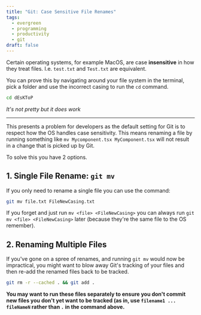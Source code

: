 ```yaml
---
title: "Git: Case Sensitive File Renames"
tags:
  - evergreen
  - programming
  - productivity
  - git
draft: false
---
```

Certain operating systems, for example MacOS, are case **insensitive** in how they treat files. I.e. `test.txt` and `Test.txt` are equivalent. 

You can prove this by navigating around your file system in the terminal, pick a folder and use the incorrect casing to run the `cd` command.

```bash
cd dEsKToP
```
*It's not pretty but it does work*

---- 

This presents a problem for developers as the default setting for Git is to respect how the OS handles case sensitivity. This means renaming a file by running something like `mv Mycomponent.tsx MyComponent.tsx` will not result in a change that is picked up by Git. 

To solve this you have 2 options.

## 1. Single File Rename: `git mv`

If you only need to rename a single file you can use the command:

```bash
git mv file.txt FileNewCasing.txt
```

If you forget and just run `mv <file> <FileNewCasing>` you can always run `git mv <file> <FileNewCasing>` later (because they're the same file to the OS remember).


## 2. Renaming Multiple Files

If you've gone on a spree of renames, and running `git mv` would now be impractical, you might want to blow away Git's tracking of your files and then re-add the renamed files back to be tracked.

```bash
git rm -r --cached . && git add .
```

**You may want to run these files separately to ensure you don't commit new files you don't yet want to be tracked (as in, use `filename1 ... fileNameN` rather than `.` in the command above.**
